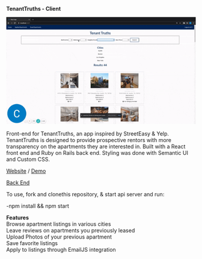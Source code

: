 **TenantTruths - Client**<br />

![](tenanttruths.gif)




Front-end for TenantTruths, an app inspired by StreetEasy & Yelp.
TenantTruths is designed to provide prospective rentors with more transparency on the apartments they are interested in. 
Built with a React front end and Ruby on Rails back end. Styling was done with Semantic UI and Custom CSS.

[Website](https://tenanttruths.netlify.app/) / [Demo](https://www.loom.com/share/c999bfbd86124f1f8ea8418b6e252fa2)

[Back End](https://github.com/cmur11/apartmentreview_backend)

To use, fork and clonethis repository, & start api server and run:

-npm install && npm start

**Features**<br />
Browse apartment listings in various cities<br />
Leave reviews on apartments you previously leased<br />
Upload Photos of your previous apartment<br />
Save favorite listings<br />
Apply to listings through EmailJS integration<br />
